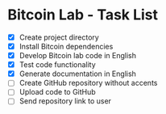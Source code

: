 # Bitcoin Lab - Task List

- [x] Create project directory
- [x] Install Bitcoin dependencies
- [x] Develop Bitcoin lab code in English
- [x] Test code functionality
- [x] Generate documentation in English
- [ ] Create GitHub repository without accents
- [ ] Upload code to GitHub
- [ ] Send repository link to user
